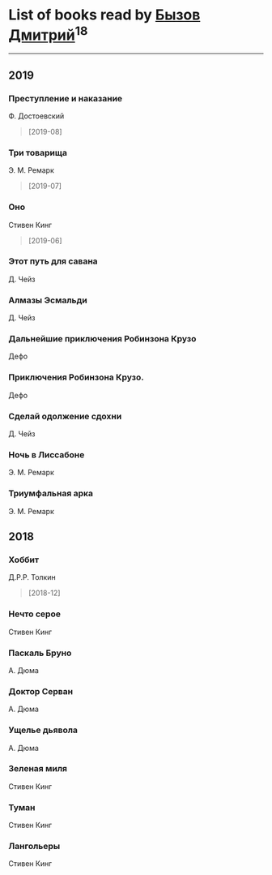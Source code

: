 # List of books read by [Бызов Дмитрий](https://www.facebook.com/profile.php?id=1146684568850703)<sup>18</sup>
---

## 2019

### Преступление и наказание
Ф. Достоевский
> [2019-08] 


### Три товарища
Э. М. Ремарк
> [2019-07] 


### Оно
Стивен Кинг
> [2019-06] 


### Этот путь для савана
Д. Чейз


### Алмазы Эсмальди
Д. Чейз


### Дальнейшие приключения Робинзона Крузо
Дефо


### Приключения Робинзона Крузо.
Дефо


### Сделай одолжение сдохни
Д. Чейз


### Ночь в Лиссабоне
Э. М. Ремарк


### Триумфальная арка
Э. М. Ремарк



## 2018

### Хоббит
Д.Р.Р. Толкин
> [2018-12] 


### Нечто серое
Стивен Кинг


### Паскаль Бруно
А. Дюма


### Доктор Серван
А. Дюма


### Ущелье дьявола
А. Дюма


### Зеленая миля
Стивен Кинг


### Туман
Стивен Кинг


### Лангольеры
Стивен Кинг



